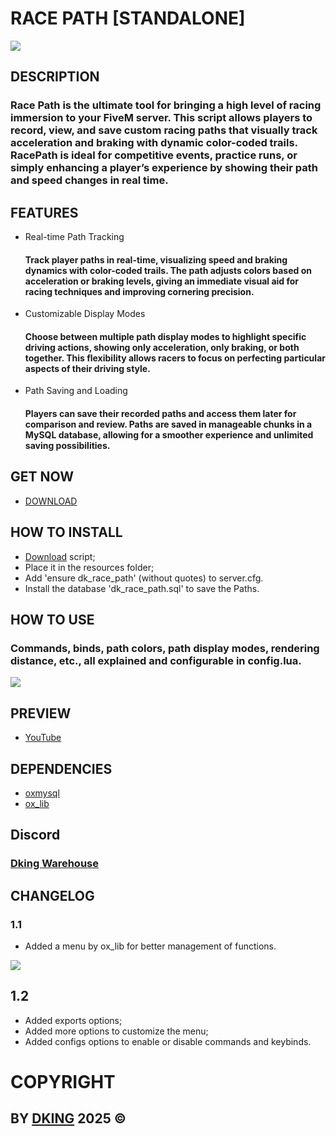 # RACE PATH [STANDALONE]

![](https://cdn.discordapp.com/attachments/1295245827039563866/1327897848485904444/THUMB_1024.png?ex=6784bcbe&is=67836b3e&hm=10ccbf7265f9baeb1136bd1a7c41489b1a0fa56448be40bb0092062753719b68&)

## DESCRIPTION

### Race Path is the ultimate tool for bringing a high level of racing immersion to your FiveM server. This script allows players to record, view, and save custom racing paths that visually track acceleration and braking with dynamic color-coded trails. RacePath is ideal for competitive events, practice runs, or simply enhancing a player’s experience by showing their path and speed changes in real time.

## FEATURES

* Real-time Path Tracking
    #### Track player paths in real-time, visualizing speed and braking dynamics with color-coded trails. The path adjusts colors based on acceleration or braking levels, giving an immediate visual aid for racing techniques and improving cornering precision.
* Customizable Display Modes
    #### Choose between multiple path display modes to highlight specific driving actions, showing only acceleration, only braking, or both together. This flexibility allows racers to focus on perfecting particular aspects of their driving style.
* Path Saving and Loading
    #### Players can save their recorded paths and access them later for comparison and review. Paths are saved in manageable chunks in a MySQL database, allowing for a smoother experience and unlimited saving possibilities.

## GET NOW

* [DOWNLOAD](https://dking.tebex.io/package/6562199)

## HOW TO INSTALL

* [Download](https://keymaster.fivem.net/asset-grants) script;
* Place it in the resources folder;
* Add 'ensure dk_race_path' (without quotes) to server.cfg.
* Install the database 'dk_race_path.sql' to save the Paths.

## HOW TO USE

### Commands, binds, path colors, path display modes, rendering distance, etc., all explained and configurable in config.lua.
![](https://cdn.discordapp.com/attachments/1295245827039563866/1327897616821915728/config.png?ex=6784bc86&is=67836b06&hm=899a87d1c42a55dbc924d155b08cd5a270fc426b32a95c2dfc0467cb355e024f&)

## PREVIEW

* [YouTube](https://youtu.be/JfWrEjP3NXc)

## DEPENDENCIES

* [oxmysql](https://github.com/overextended/oxmysql)
* [ox_lib](https://github.com/overextended/ox_lib)

## Discord

### [Dking Warehouse](https://discord.gg/Rw6vjcXspG)

## CHANGELOG

### 1.1

* Added a menu by ox_lib for better management of functions.

![](https://cdn.discordapp.com/attachments/1295245827039563866/1327897539281686559/Menu.png?ex=6784bc74&is=67836af4&hm=121c539de227dccf66bb3d83f1cdba50ad614fe34e2e17bb38114317c7e4c73a&)

## 1.2

* Added exports options;
* Added more options to customize the menu;
* Added configs options to enable or disable commands and keybinds.

# COPYRIGHT

## BY [DKING](https://github.com/Dking07) 2025 ©
